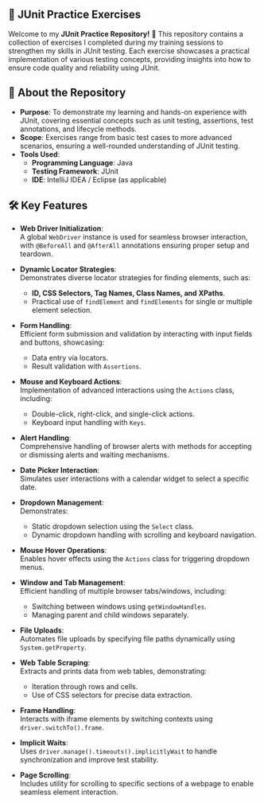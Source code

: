 
## 📂 JUnit Practice Exercises
Welcome to my **JUnit Practice Repository!** 🎉 This repository contains a collection of exercises I completed during my training sessions to strengthen my skills in JUnit testing. Each exercise showcases a practical implementation of various testing concepts, providing insights into how to ensure code quality and reliability using JUnit.

## 📜 About the Repository

- **Purpose**: To demonstrate my learning and hands-on experience with JUnit, covering essential concepts such as unit testing, assertions, test annotations, and lifecycle methods.
- **Scope**: Exercises range from basic test cases to more advanced scenarios, ensuring a well-rounded understanding of JUnit testing.
- **Tools Used**:
  - **Programming Language**: Java
  - **Testing Framework**: JUnit
  - **IDE**: IntelliJ IDEA / Eclipse (as applicable)

## 🛠️ Key Features

- **Web Driver Initialization**:  
  A global `WebDriver` instance is used for seamless browser interaction, with `@BeforeAll` and `@AfterAll` annotations ensuring proper setup and teardown.

- **Dynamic Locator Strategies**:  
  Demonstrates diverse locator strategies for finding elements, such as:
  - **ID, CSS Selectors, Tag Names, Class Names, and XPaths**.
  - Practical use of `findElement` and `findElements` for single or multiple element selection.

- **Form Handling**:  
  Efficient form submission and validation by interacting with input fields and buttons, showcasing:
  - Data entry via locators.
  - Result validation with `Assertions`.

- **Mouse and Keyboard Actions**:  
  Implementation of advanced interactions using the `Actions` class, including:
  - Double-click, right-click, and single-click actions.
  - Keyboard input handling with `Keys`.

- **Alert Handling**:  
  Comprehensive handling of browser alerts with methods for accepting or dismissing alerts and waiting mechanisms.

- **Date Picker Interaction**:  
  Simulates user interactions with a calendar widget to select a specific date.

- **Dropdown Management**:  
  Demonstrates:
  - Static dropdown selection using the `Select` class.
  - Dynamic dropdown handling with scrolling and keyboard navigation.

- **Mouse Hover Operations**:  
  Enables hover effects using the `Actions` class for triggering dropdown menus.

- **Window and Tab Management**:  
  Efficient handling of multiple browser tabs/windows, including:
  - Switching between windows using `getWindowHandles`.
  - Managing parent and child windows separately.

- **File Uploads**:  
  Automates file uploads by specifying file paths dynamically using `System.getProperty`.

- **Web Table Scraping**:  
  Extracts and prints data from web tables, demonstrating:
  - Iteration through rows and cells.
  - Use of CSS selectors for precise data extraction.

- **Frame Handling**:  
  Interacts with iframe elements by switching contexts using `driver.switchTo().frame`.

- **Implicit Waits**:  
  Uses `driver.manage().timeouts().implicitlyWait` to handle synchronization and improve test stability.

- **Page Scrolling**:  
  Includes utility for scrolling to specific sections of a webpage to enable seamless element interaction.

